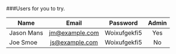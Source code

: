 ###Users for you to try.


| Name          | Email                  | Password     | Admin  |
| ------------- |:-------------:         |:-----:       |:-----:|
| Jason Mans    | jm@example.com         | Woixufgekfi5 | Yes |
| Joe Smoe      | js@example.com         | Woixufgekfi5 | No |